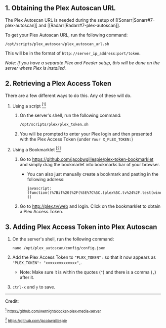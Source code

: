 ## 1. Obtaining the Plex Autoscan URL

The Plex Autoscan URL is needed during the setup of [[Sonarr|Sonarr#7-plex-autoscan]] and [[Radarr|Radarr#7-plex-autoscan]].


To get your Plex Autoscan URL, run the following command:

 ```shell
 /opt/scripts/plex_autoscan/plex_autoscan_url.sh
 ```

This will be in the format of `http://server_ip_address:port/token`.


_Note: If you have a separate Plex and Feeder setup, this will be done on the server where Plex is installed._
       


## 2. Retrieving a Plex Access Token

There are a few different ways to do this. Any of these will do. 

1. Using a script <a href="#note1" id="note1ref"><sup>[1]</sup></a> 


   1. On the server's shell, run the following command:

      ```bash
      /opt/scripts/plex/plex_token.sh
      ```
   
   1. You will be prompted to enter your Plex login and then presented with the  Plex Access Token (under `Your X_PLEX_TOKEN:`)


1. Using a Bookmarklet <a href="#note2" id="note2ref"><sup>[2]</sup></a> 


   1. Go to https://github.com/jacobwgillespie/plex-token-bookmarklet and simply drag the bookmarlet into bookmarks bar of your browser. 

      -  You can also just manually create a bookmark and pasting in the following address:

         ```
         javascript:(function()%7Bif%20(%2F(%5E%7C%5C.)plex%5C.tv%24%2F.test(window.location.hostname))%20%7Bprompt('Your%20Plex%20token'%2C%20window.PLEXWEB.myPlexAccessToken%7C%7Cwindow.localStorage.myPlexAccessToken)%7D%20else%20%7Balert('Please%20drag%20this%20link%20to%20your%20bookmark%20bar%20and%20click%20it%20when%20using%20the%20Plex%20Web%20App')%3B%7D%7D)()
          ```

    1.  Go to http://plex.tv/web and login. Click on the bookmarklet to obtain a Plex Access Token.
   

## 3. Adding Plex Access Token into Plex Autoscan

   1. On the server's shell, run the following command:

      ```
      nano /opt/plex_autoscan/config/config.json
      ```
   1. Add the Plex Access Token to `"PLEX_TOKEN":` so that it now appears as `"PLEX_TOKEN": "xxxxxxxxxxxxxx",`.

      - Note: Make sure it is within the quotes (`"`) and there is a comma (`,`) after it.

   1. `ctrl-x` and `y` to save.


---

Credit:
 
<sub> <a id="note1" href="#note1ref"><sup>1</sup></a> https://github.com/wernight/docker-plex-media-server</sub>

 <sub> <a id="note2" href="#note2ref"><sup>2</sup></a> https://github.com/jacobwgillespie</sub>

